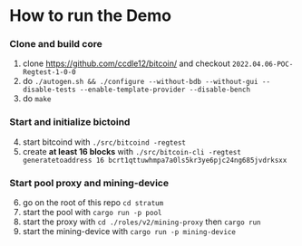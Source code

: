 # How to run the Demo

### Clone and build core

1. clone https://github.com/ccdle12/bitcoin/ and checkout `2022.04.06-POC-Regtest-1-0-0`
2. do `./autogen.sh && ./configure --without-bdb --without-gui --disable-tests --enable-template-provider --disable-bench`
3. do `make`

### Start and initialize bictoind
4. start bitcoind with `./src/bitcoind -regtest`
5. create **at least 16 blocks** with `./src/bitcoin-cli -regtest generatetoaddress 16 bcrt1qttuwhmpa7a0ls5kr3ye6pjc24ng685jvdrksxx`

### Start pool proxy and mining-device
6. go on the root of this repo `cd stratum`
7. start the pool with `cargo run -p pool`
8. start the proxy with `cd ./roles/v2/mining-proxy` then `cargo run`
9. start the mining-device with `cargo run -p mining-device`

